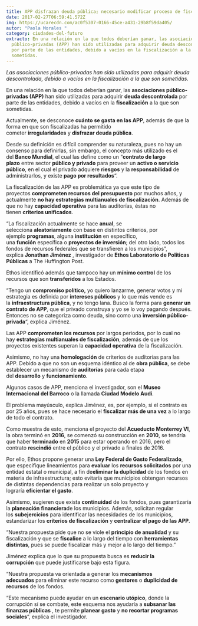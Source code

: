 ```yaml
---
title: APP disfrazan deuda pública; necesario modificar proceso de fiscalización
date: 2017-02-27T06:59:41.572Z
img: https://ucarecdn.com/ac0f5307-0166-45ce-a431-29b8f59da405/
autor: "Paola Morales "
category: ciudades-del-futuro
extracto: En una relación en la que todos deberían ganar, las asociaciones
  público-privadas (APP) han sido utilizadas para adquirir deuda descontrolada
  por parte de las entidades, debido a vacíos en la fiscalización a la que son
  sometidas.
---
```

*Las asociaciones público-privadas han sido utilizadas para adquirir deuda descontrolada, debido a vacíos en la fiscalización a la que son sometidas.*

En una relación en la que todos deberían ganar, las **asociaciones público-privadas (APP)** han sido utilizadas para adquirir **deuda descontrolada** por parte de las entidades, debido a vacíos en la **fiscalización** a la que son sometidas.

Actualmente, se desconoce **cuánto se gasta en las APP**, además de que la forma en que son fiscalizadas ha permitido cometer **irregularidades** y **disfrazar deuda pública**.

Desde su definición es difícil comprender su naturaleza, pues no hay un consenso para definirlas, sin embargo, el concepto más utilizado es el del **Banco Mundial**, el cual las define como un “**contrato de largo plazo** entre sector **público y privado** para proveer un **activo o servicio público**, en el cual el privado adquiere **riesgos** y la **responsabilidad** de administrarlos, y existe **pago por resultados**“.

La fiscalización de las APP es problemática ya que este tipo de proyectos **comprometen recursos del presupuesto** por muchos años, y actualmente **no hay estrategias multianuales de fiscalización**. Además de que no hay **capacidad operativa** para las auditorías, éstas no tienen **criterios unificados**.

“La fiscalización actualmente se hace **anual**, se selecciona **aleatoriamente** con base en distintos criterios, por ejemplo **programas**, alguna **institución** en específico, una **función** específica o **proyectos de inversión**; del otro lado, todos los fondos de recursos federales que se transfieren a los municipios”, explica **Jonathan Jiménez** , investigador de **Ethos Laboratorio de Políticas Públicas** a The Huffington Post.

Ethos identificó además que tampoco hay un **mínimo control** de los recursos que son **transferidos** a los Estados.

“Tengo un **compromiso político,** yo quiero lanzarme, generar votos y mi estrategia es definida por **intereses públicos** y lo que más vende es la **infraestructura pública**, y no tengo lana. Busco la forma para **generar un contrato de APP**, que el privado construya y yo se lo voy pagando después. Entonces no se categoriza como deuda, sino como una **inversión público-privada**“, explica Jiménez.

Las APP **comprometen los recursos** por largos periodos, por lo cual no hay **estrategias multianuales de fiscalización**, además de que los proyectos existentes superan la **capacidad operativa** de la fiscalización.

Asimismo, no hay una **homologación** de criterios de auditorías para las APP. Debido a que no son un esquema idéntico al de **obra pública**, se debe establecer un mecanismo de **auditorías** para cada etapa del **desarrollo** y **funcionamiento**.

Algunos casos de APP, menciona el investigador, son el **Museo Internacional del Barroco** o la llamada **Ciudad Modelo Audi**.

El problema mayúsculo, explica Jiménez, es, por ejemplo, si el contrato es por 25 años, pues se hace necesario el **fiscalizar más de una vez** a lo largo de todo el contrato.

Como muestra de esto, menciona el proyecto del **Acueducto Monterrey VI**, la obra terminó en **2016**, se comenzó su construcción en **2010**, se tendría que haber **terminado** en **2015** para estar operando en 2016, pero el contrato **rescindió** entre el público y el privado a finales de 2016.

Por ello, Ethos propone generar una **Ley Federal de Gasto Federalizado**, que especifique lineamientos para **evaluar** los **recursos solicitados** por una entidad estatal o municipal, a fin de**eliminar la duplicidad** de los fondos en materia de infraestructura; esto evitaría que municipios obtengan recursos de distintas dependencias para realizar un solo proyecto y lograría **eficientar el gasto**.

Asimismo, sugieren que exista **continuidad** de los fondos, pues garantizaría la **planeación** **financiera**de los municipios. Además, solicitan regular los **subejercicios** para identificar las necesidades de los municipios, estandarizar los **criterios de fiscalización** y **centralizar el pago de las APP**.

“Nuestra propuesta pide que no se viole el **principio de anualidad** y su fiscalización y que se **fiscalice** a lo largo del tiempo con **herramientas distintas**, pues se puede fiscalizar más y mejor a lo largo del tiempo.”

Jiménez explica que lo que su propuesta busca es **reducir la corrupción** que puede justificarse bajo esta figura.

“Nuestra propuesta va orientada a generar los **mecanismos adecuados** para eliminar este recurso como **gestores** o **duplicidad de recursos** de los fondos.

“Este mecanismo puede ayudar en un **escenario utópico**, donde la corrupción sí se combate, este esquema nos ayudaría a **subsanar las finanzas públicas** , te permite **planear gasto** y **no recortar programas sociales**“, explica el investigador.